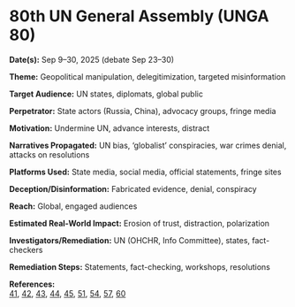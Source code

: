 # 80th UN General Assembly (UNGA 80)

**Date(s):** Sep 9–30, 2025 (debate Sep 23–30)

**Theme:** Geopolitical manipulation, delegitimization, targeted misinformation

**Target Audience:** UN states, diplomats, global public

**Perpetrator:** State actors (Russia, China), advocacy groups, fringe media

**Motivation:** Undermine UN, advance interests, distract

**Narratives Propagated:** UN bias, ‘globalist’ conspiracies, war crimes denial, attacks on resolutions

**Platforms Used:** State media, social media, official statements, fringe sites

**Deception/Disinformation:** Fabricated evidence, denial, conspiracy

**Reach:** Global, engaged audiences

**Estimated Real-World Impact:** Erosion of trust, distraction, polarization

**Investigators/Remediation:** UN (OHCHR, Info Committee), states, fact-checkers

**Remediation Steps:** Statements, fact-checking, workshops, resolutions

**References:**  
[41](https://press.un.org/en/2025/pi2327.doc.htm), [42](https://docs.un.org/en/A/AC.198/2025/2), [43](https://usun.usmission.gov/remarks-at-the-general-assembly-58th-plenary-meeting-79th-session/), [44](https://www.securitycouncilreport.org/un-documents-most-recent), [45](https://www.ohchr.org/sites/default/files/documents/issues/expression/2025-concept-note-expert-workshop-desinformation.pdf), [51](https://www.idea.int/news/whos-defending-democracy-un-general-assembly-unpacking-rhetoric-and-debunking-myths), [54](https://sdg.iisd.org/events/80th-session-of-the-un-general-assembly-unga-80/), [57](https://unu.edu/macau/blog-post/incorporating-un-values-artificial-intelligence-and-information-integrity-sdgs), [60](https://unctad.org/system/files/official-document/a80d62_en.pdf)
